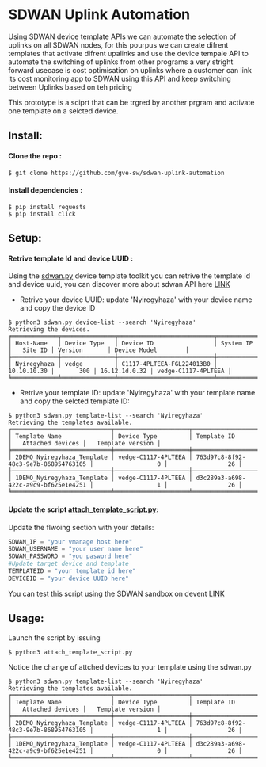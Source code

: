 # SDWAN Uplink Automation
Using SDWAN device template APIs we can automate the selection of uplinks on all SDWAN nodes, for this pourpus we can create difrent templates that activate difrent upalinks and use the device tempale API to automate the switching of uplinks from other programs 
a very stright forward usecase is cost optimisation on uplinks where a customer can link its cost monitoring app to SDWAN using this API and keep switching between Uplinks based on teh pricing

This prototype is a sciprt that can be trgred by another prgram and activate one template on a selcted device.
## Install:

#### Clone the repo :
```
$ git clone https://github.com/gve-sw/sdwan-uplink-automation
```

#### Install dependencies :
```
$ pip install requests
$ pip install click
```

## Setup:
#### Retrive template Id and device UUID :
Using the [sdwan.py](./sdwan.py) device template toolkit you can retrive the template id and device uuid, you can discover more about sdwan API here [LINK](https://github.com/CiscoDevNet/Getting-started-with-Cisco-SD-WAN-REST-APIs)

- Retrive your device UUID:
update 'Nyiregyhaza' with your device name and copy the device ID
```
$ python3 sdwan.py device-list --search 'Nyiregyhaza'
Retrieving the devices.
╒═════════════╤═══════════════╤═══════════════════════════╤═════════════╤═══════════╤═══════════════╤═════════════════════╕
│ Host-Name   │ Device Type   │ Device ID                 │ System IP   │   Site ID │ Version       │ Device Model        │
╞═════════════╪═══════════════╪═══════════════════════════╪═════════════╪═══════════╪═══════════════╪═════════════════════╡
│ Nyiregyhaza │ vedge         │ C1117-4PLTEEA-FGL224013B0 │ 10.10.10.30 │       300 │ 16.12.1d.0.32 │ vedge-C1117-4PLTEEA │
╘═════════════╧═══════════════╧═══════════════════════════╧═════════════╧═══════════╧═══════════════╧═════════════════════╛
```

- Retrive your template ID:
update 'Nyiregyhaza' with your template name and copy the selcted template ID:
```
$ python3 sdwan.py template-list --search 'Nyiregyhaza'
Retrieving the templates available.
╒════════════════════════════╤═════════════════════╤══════════════════════════════════════╤════════════════════╤════════════════════╕
│ Template Name              │ Device Type         │ Template ID                          │   Attached devices │   Template version │
╞════════════════════════════╪═════════════════════╪══════════════════════════════════════╪════════════════════╪════════════════════╡
│ 2DEMO_Nyiregyhaza_Template │ vedge-C1117-4PLTEEA │ 763d97c8-8f92-48c3-9e7b-868954763105 │                  0 │                 26 │
├────────────────────────────┼─────────────────────┼──────────────────────────────────────┼────────────────────┼────────────────────┤
│ 1DEMO_Nyiregyhaza_Template │ vedge-C1117-4PLTEEA │ d3c289a3-a698-422c-a9c9-bf625e1e4251 │                  1 │                 26 │
╘════════════════════════════╧═════════════════════╧══════════════════════════════════════╧════════════════════╧════════════════════╛
```

#### Update the script [attach_template_script.py](./attach_template_script.py):
Update the flwoing section with your details:
```python
SDWAN_IP = "your vmanage host here"
SDWAN_USERNAME = "your user name here"
SDWAN_PASSWORD = "you pasword here"
#Update target device and template 
TEMPLATEID = "your template id here"  
DEVICEID = "your device UUID here"
```
You can test this script using the SDWAN sandbox on devent [LINK](https://developer.cisco.com/sdwan/)


## Usage:

Launch the script by issuing 
```
$ python3 attach_template_script.py
```
Notice the change of attched devices to your template using the sdwan.py
```
$ python3 sdwan.py template-list --search 'Nyiregyhaza'
Retrieving the templates available.
╒════════════════════════════╤═════════════════════╤══════════════════════════════════════╤════════════════════╤════════════════════╕
│ Template Name              │ Device Type         │ Template ID                          │   Attached devices │   Template version │
╞════════════════════════════╪═════════════════════╪══════════════════════════════════════╪════════════════════╪════════════════════╡
│ 2DEMO_Nyiregyhaza_Template │ vedge-C1117-4PLTEEA │ 763d97c8-8f92-48c3-9e7b-868954763105 │                  1 │                 26 │
├────────────────────────────┼─────────────────────┼──────────────────────────────────────┼────────────────────┼────────────────────┤
│ 1DEMO_Nyiregyhaza_Template │ vedge-C1117-4PLTEEA │ d3c289a3-a698-422c-a9c9-bf625e1e4251 │                  0 │                 26 │
╘════════════════════════════╧═════════════════════╧══════════════════════════════════════╧════════════════════╧════════════════════╛
```